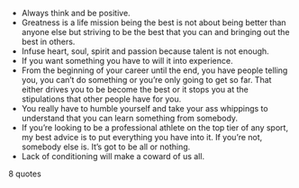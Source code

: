  - Always think and be positive.
 - Greatness is a life mission being the best is not about being better than anyone else but striving to be the best that you can and bringing out the best in others.
 - Infuse heart, soul, spirit and passion because talent is not enough.
 - If you want something you have to will it into experience.
 - From the beginning of your career until the end, you have people telling you, you can’t do something or you’re only going to get so far. That either drives you to be become the best or it stops you at the stipulations that other people have for you.
 - You really have to humble yourself and take your ass whippings to understand that you can learn something from somebody.
 - If you’re looking to be a professional athlete on the top tier of any sport, my best advice is to put everything you have into it. If you’re not, somebody else is. It’s got to be all or nothing.
 - Lack of conditioning will make a coward of us all.

8 quotes
